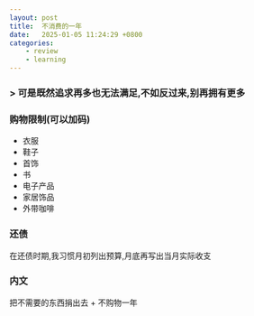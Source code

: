 ```yaml
---
layout: post
title:  不消费的一年
date:   2025-01-05 11:24:29 +0800
categories: 
    - review
    - learning
---
```


### > 可是既然追求再多也无法满足,不如反过来,别再拥有更多

### 购物限制(可以加码)

- 衣服
- 鞋子
- 首饰
- 书
- 电子产品
- 家居饰品
- 外带咖啡

### 还债

在还债时期,我习惯月初列出预算,月底再写出当月实际收支

### 内文

把不需要的东西捐出去 + 不购物一年